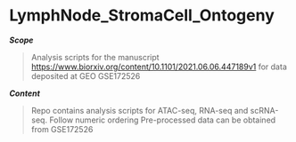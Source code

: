 # LymphNode_StromaCell_Ontogeny

***Scope***
> Analysis scripts for the manuscript
https://www.biorxiv.org/content/10.1101/2021.06.06.447189v1
> for data deposited at GEO GSE172526


***Content***
> Repo contains analysis scripts for ATAC-seq, RNA-seq and scRNA-seq.
> Follow numeric ordering
> Pre-processed data can be obtained from GSE172526


